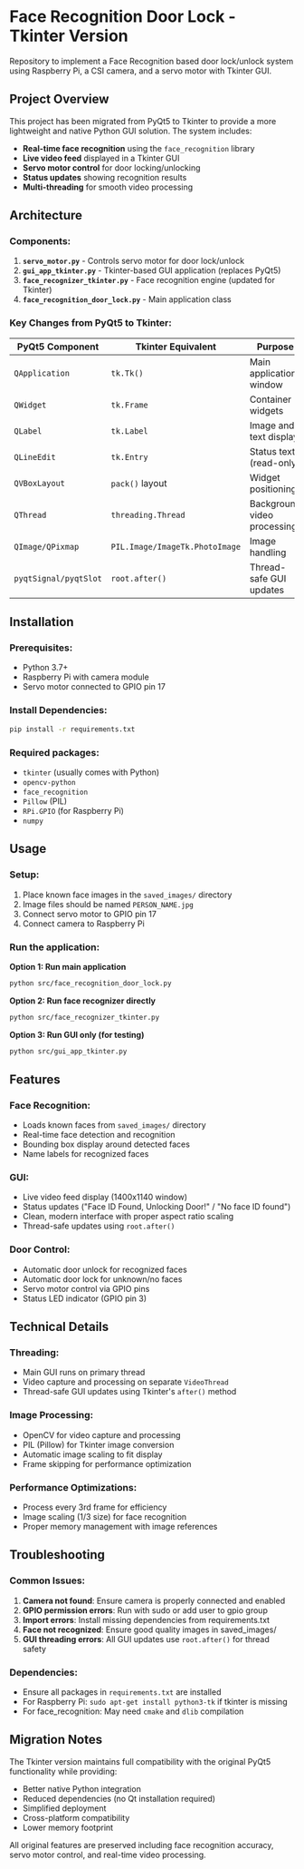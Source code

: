 # Face Recognition Door Lock - Tkinter Version

Repository to implement a Face Recognition based door lock/unlock system using Raspberry Pi, a CSI camera, and a servo motor with Tkinter GUI.

## Project Overview

This project has been migrated from PyQt5 to Tkinter to provide a more lightweight and native Python GUI solution. The system includes:

- **Real-time face recognition** using the `face_recognition` library
- **Live video feed** displayed in a Tkinter GUI
- **Servo motor control** for door locking/unlocking
- **Status updates** showing recognition results
- **Multi-threading** for smooth video processing

## Architecture

### Components:

1. **`servo_motor.py`** - Controls servo motor for door lock/unlock
2. **`gui_app_tkinter.py`** - Tkinter-based GUI application (replaces PyQt5)
3. **`face_recognizer_tkinter.py`** - Face recognition engine (updated for Tkinter)
4. **`face_recognition_door_lock.py`** - Main application class

### Key Changes from PyQt5 to Tkinter:

| PyQt5 Component | Tkinter Equivalent | Purpose |
|-----------------|-------------------|---------|
| `QApplication` | `tk.Tk()` | Main application window |
| `QWidget` | `tk.Frame` | Container widgets |
| `QLabel` | `tk.Label` | Image and text display |
| `QLineEdit` | `tk.Entry` | Status text (read-only) |
| `QVBoxLayout` | `pack()` layout | Widget positioning |
| `QThread` | `threading.Thread` | Background video processing |
| `QImage/QPixmap` | `PIL.Image/ImageTk.PhotoImage` | Image handling |
| `pyqtSignal/pyqtSlot` | `root.after()` | Thread-safe GUI updates |

## Installation

### Prerequisites:
- Python 3.7+
- Raspberry Pi with camera module
- Servo motor connected to GPIO pin 17

### Install Dependencies:
```bash
pip install -r requirements.txt
```

### Required packages:
- `tkinter` (usually comes with Python)
- `opencv-python`
- `face_recognition`
- `Pillow` (PIL)
- `RPi.GPIO` (for Raspberry Pi)
- `numpy`

## Usage

### Setup:
1. Place known face images in the `saved_images/` directory
2. Image files should be named `PERSON_NAME.jpg`
3. Connect servo motor to GPIO pin 17
4. Connect camera to Raspberry Pi

### Run the application:

**Option 1: Run main application**
```bash
python src/face_recognition_door_lock.py
```

**Option 2: Run face recognizer directly**
```bash
python src/face_recognizer_tkinter.py
```

**Option 3: Run GUI only (for testing)**
```bash
python src/gui_app_tkinter.py
```

## Features

### Face Recognition:
- Loads known faces from `saved_images/` directory
- Real-time face detection and recognition
- Bounding box display around detected faces
- Name labels for recognized faces

### GUI:
- Live video feed display (1400x1140 window)
- Status updates ("Face ID Found, Unlocking Door!" / "No face ID found")
- Clean, modern interface with proper aspect ratio scaling
- Thread-safe updates using `root.after()`

### Door Control:
- Automatic door unlock for recognized faces
- Automatic door lock for unknown/no faces
- Servo motor control via GPIO pins
- Status LED indicator (GPIO pin 3)

## Technical Details

### Threading:
- Main GUI runs on primary thread
- Video capture and processing on separate `VideoThread`
- Thread-safe GUI updates using Tkinter's `after()` method

### Image Processing:
- OpenCV for video capture and processing
- PIL (Pillow) for Tkinter image conversion
- Automatic image scaling to fit display
- Frame skipping for performance optimization

### Performance Optimizations:
- Process every 3rd frame for efficiency
- Image scaling (1/3 size) for face recognition
- Proper memory management with image references

## Troubleshooting

### Common Issues:

1. **Camera not found**: Ensure camera is properly connected and enabled
2. **GPIO permission errors**: Run with sudo or add user to gpio group
3. **Import errors**: Install missing dependencies from requirements.txt
4. **Face not recognized**: Ensure good quality images in saved_images/
5. **GUI threading errors**: All GUI updates use `root.after()` for thread safety

### Dependencies:
- Ensure all packages in `requirements.txt` are installed
- For Raspberry Pi: `sudo apt-get install python3-tk` if tkinter is missing
- For face_recognition: May need `cmake` and `dlib` compilation

## Migration Notes

The Tkinter version maintains full compatibility with the original PyQt5 functionality while providing:
- Better native Python integration
- Reduced dependencies (no Qt installation required)
- Simplified deployment
- Cross-platform compatibility
- Lower memory footprint

All original features are preserved including face recognition accuracy, servo motor control, and real-time video processing. 